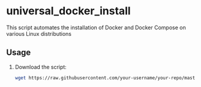 # universal_docker_install
This script automates the installation of Docker and Docker Compose on various Linux distributions

## Usage

1. Download the script:
   ```bash
   wget https://raw.githubusercontent.com/your-username/your-repo/master/install_docker_and_compose.sh

